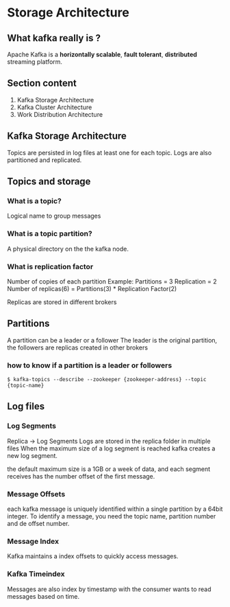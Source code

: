 # Storage Architecture

## What kafka really is ?
Apache Kafka is a **horizontally scalable**, **fault tolerant**, **distributed**
streaming platform.

## Section content
1. Kafka Storage Architecture
2. Kafka Cluster Architecture 
3. Work Distribution Architecture

## Kafka Storage Architecture
Topics are persisted in log files at least one for each topic.  Logs are also
partitioned  and replicated.

## Topics and storage

### What is a topic?
Logical name to group messages

### What is a topic partition?
A physical directory on the the kafka node.

### What is replication factor
Number of copies of each partition
Example:
Partitions = 3
Replication = 2 
Number of replicas(6) = Partitions(3) * Replication Factor(2)

Replicas are stored in different brokers

## Partitions
A partition can be a leader or a follower 
The leader is the original partition, the followers are replicas created in other
brokers

### how to know if a partition is a leader or followers
```
$ kafka-topics --describe --zookeeper {zookeeper-address} --topic {topic-name}
```

## Log files

### Log Segments
Replica -> Log Segments
Logs are stored in the replica folder in multiple files
When the maximum size of a log segment is reached kafka creates a new log segment.

the default maximum size is a 1GB or a week of data, and each segment receives
has the number offset of the first message. 

### Message Offsets
each kafka message  is uniquely identified within a single partition by a 64bit integer.
To identify a message, you need the topic name, partition number and de offset number.

### Message Index 
Kafka maintains a index offsets to quickly access messages.

### Kafka Timeindex
Messages are also index by timestamp with the consumer wants to read messages based on time.

